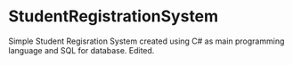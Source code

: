 # StudentRegistrationSystem
Simple Student Regisration System created using C# as main programming language and SQL for database. Edited.
